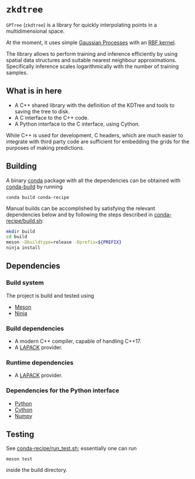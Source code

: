 # `zkdtree`


`GPTree` (`zkdtree`) is a library for quickly interpolating points in a
multidimensional space.

At the moment, it uses simple [Gaussian
Processes](http://www.gaussianprocess.org/gpml/) with an [RBF
kernel](https://en.wikipedia.org/wiki/Radial_basis_function_kernel).

The library allows to perform training and inference efficiently by using
spatial data structures and suitable nearest neighbour approximations.
Specifically inference scales logarithmically with the number of training
samples.


## What is in here

  - A C++ shared library with the definition of the KDTree and tools to saving
	the tree to disk.
  - A C interface to the C++ code.
  - A Python interface to the C interface, using Cython.

While C++ is used for development, C headers, which are much easier to integrate
with third party code are sufficient for embedding the grids for the purposes of
making predictions.

## Building

A binary [conda](https://docs.conda.io/en/latest/) package with all the
dependencies can be obtained with
[conda-build](https://docs.conda.io/projects/conda-build/en/latest/) by running

```
conda build conda-recipe
```

Manual builds can be accomplished by satisfying the relevant dependencies below
and by following the steps described in
[conda-recipe/build.sh](https://github.com/Zaharid/GPTree/blob/master/conda-recipe/build.sh):

```bash
mkdir build
cd build
meson -Dbuildtype=release -Dprefix=${PREFIX}
ninja install
```

## Dependencies

### Build system

The project is build and tested using

  - [Meson](https://mesonbuild.com)
  - [Ninja](https://ninja-build.org/)

### Build dependencies

  - A modern C++ compiler, capable of handling C++17.
  - A [LAPACK](https://en.wikipedia.org/wiki/LAPACK) provider.

### Runtime dependencies

  - A [LAPACK](https://en.wikipedia.org/wiki/LAPACK) provider.


### Dependencies for the Python interface

  - [Python](https://www.python.org/)
  - [Cython](https://cython.org/)
  - [Numpy](https://numpy.org/)

## Testing

See
[conda-recipe/run_test.sh](https://github.com/Zaharid/GPTree/blob/master/conda-recipe/run_test.sh);
essentially one can run
```
meson test
```
inside the build directory.
